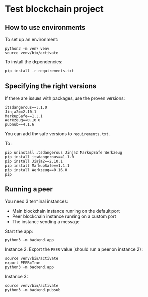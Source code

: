 # Test blockchain project

## How to use environments 

To set up an environment:
``` 
python3 -m venv venv
source venv/bin/activate
```

To install the dependencies:
``` 
pip install -r requirements.txt
```

## Specifying the right versions

If there are issues with packages, use the proven versions:
```
itsdangerous==1.1.0
Jinja2==2.10.1
MarkupSafe==1.1.1
Werkzeug==0.16.0
pubnub==4.1.6
```
You can add the safe versions to `requirements.txt`. 

To :
```shell
pip uninstall itsdangerous Jinja2 MarkupSafe Werkzeug
pip install itsdangerous==1.1.0
pip install Jinja2==2.10.1
pip install MarkupSafe==1.1.1
pip install Werkzeug==0.16.0
pip
```

## Running a peer 

You need 3 terminal instances:

* Main blockchain instance running on the default port
* Peer blockchain instance running on a custom port
* The instance sending a message

Start the app:  
```shell
python3 -m backend.app 
```
Instance 2. Export the `PEER` value (should run a peer on instance 2) : 
```shell
source venv/bin/activate
export PEER=True
python3 -m backend.app  
```

Instance 3:
```shell
source venv/bin/activate
python3 -m backend.pubsub
```
